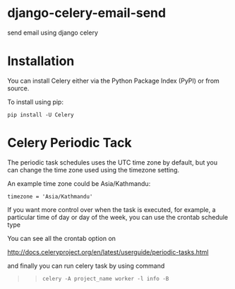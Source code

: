 # django-celery-email-send
send email using django celery

# Installation
You can install Celery either via the Python Package Index (PyPI) or from source.

To install using pip:

`pip install -U Celery`


# Celery Periodic Tack
The periodic task schedules uses the UTC time zone by default, but you can change the time zone used using the timezone setting.

An example time zone could be Asia/Kathmandu:

`timezone = 'Asia/Kathmandu'`


If you want more control over when the task is executed, for example, a particular time of day or day of the week, you can use the crontab schedule type

You can see all the crontab option on

http://docs.celeryproject.org/en/latest/userguide/periodic-tasks.html

and finally you can run celery task by using command

>>`celery -A project_name worker -l info -B`
